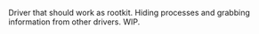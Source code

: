 Driver that should work as rootkit. Hiding processes and grabbing information from other drivers.
WIP.
